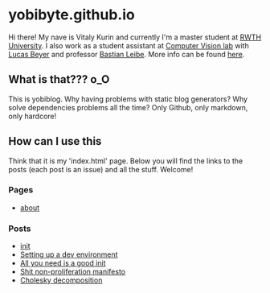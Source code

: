 # yobibyte.github.io

Hi there! My nave is Vitaly Kurin and currently I'm a master student at [RWTH University](http://www.rwth-aachen.de/cms/~a/root/?lidx=1). I also work as a student assistant at [Computer Vision lab](http://www.vision.rwth-aachen.de/) with [Lucas Beyer](http://www.vision.rwth-aachen.de/person/11/) and professor [Bastian Leibe](http://www.vision.rwth-aachen.de/person/1/). More info can be found [here](https://github.com/yobibyte/yobiblog/blob/master/pages/about.md).

## What is that??? o_O

This is yobiblog. Why having problems with static blog generators? Why solve dependencies problems all the time? Only Github, only markdown, only hardcore!

## How can I use this

Think that it is my 'index.html' page. Below you will find the links to the posts (each post is an issue) and all the stuff. Welcome!

### Pages
* [about](https://github.com/yobibyte/yobiblog/blob/master/pages/about.md)

### Posts
* [init](https://github.com/yobibyte/yobiblog/issues/1)
* [Setting up a dev environment](https://github.com/yobibyte/yobiblog/issues/2)
* [All you need is a good init](https://github.com/yobibyte/yobiblog/issues/3)
* [Shit non-proliferation manifesto](https://github.com/yobibyte/yobiblog/issues/4)
* [Cholesky decomposition](https://github.com/yobibyte/yobiblog/issues/5)
